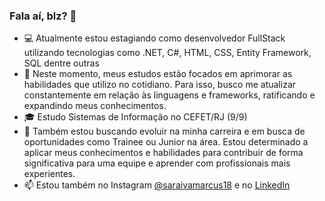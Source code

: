 ### Fala aí, blz? 👋

<!--
**marcussaraiva/marcussaraiva** is a ✨ _special_ ✨ repository because its `README.md` (this file) appears on your GitHub profile.

Here are some ideas to get you started:
-->
- :computer: Atualmente estou estagiando como desenvolvedor FullStack utilizando tecnologias como .NET, C#, HTML, CSS, Entity Framework, SQL dentre outras
- :seedling: Neste momento, meus estudos estão focados em aprimorar as habilidades que utilizo no cotidiano. Para isso, busco me atualizar constantemente em relação às linguagens e frameworks, ratificando e expandindo meus conhecimentos.
- :mortar_board: Estudo Sistemas de Informação no CEFET/RJ (9/9)
- :dart: Também estou buscando evoluir na minha carreira e em busca de oportunidades como Trainee ou Junior na área. Estou determinado a aplicar meus conhecimentos e habilidades para contribuir de forma significativa para uma equipe e aprender com profissionais mais experientes.
- 📫 Estou também no Instagram [@saraivamarcus18](https://www.instagram.com/saraivamarcus18/) e no [LinkedIn](https://www.linkedin.com/in/marcus-saraiva-dev/)
